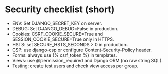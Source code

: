 # Security checklist (short)

- ENV: Set DJANGO_SECRET_KEY on server.
- DEBUG: Set DJANGO_DEBUG=False in production.
- Cookies: CSRF_COOKIE_SECURE=True and SESSION_COOKIE_SECURE=True only in HTTPS.
- HSTS: set SECURE_HSTS_SECONDS > 0 in production.
- CSP: use django-csp or configure Content-Security-Policy header.
- Forms: always use {% csrf_token %} in templates.
- Views: use @permission_required and Django ORM (no raw string SQL).
- Testing: create test users and check view access per group.
